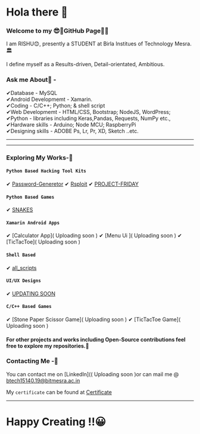 # Hola there 👋

### Welcome to my 😎🤏GitHub Page🤗🤗

I am RISHU😊, presently a STUDENT at Birla Institues of Technology Mesra.🏛 

I define myself as a Results-driven, Detail-orientated, Ambitious.

### Ask me About🍒 - <br/>

✔Database - MySQL <br/>
✔Android Developmemt - Xamarin.<br/>
✔Coding - C/C++; Python; & shell script <br/>
✔Web Developmemt - HTML/CSS, Bootstrap; NodeJS, WordPress; <br/>
✔Python - libraries including Keras,Pandas, Requests, NumPy etc.,<br/>
✔Hardware skills - Arduino; Node MCU; RaspberryPi<br/>
✔Designing skills - ADOBE Ps, Lr, Pr, XD, Sketch ..etc.  <br/>

<hr>
<hr>

### Exploring My Works-🧐

#### `Python Based Hacking Tool Kits`
✔ [Password-Generetor]( https://github.com/Rishu-R1111/Password-Generetor )
✔ [Rsploit]( https://github.com/Rishu-R1111/Rsploit )
✔ [PROJECT-FRIDAY]( https://github.com/Rishu-R1111/PROJECT-FRIDAY )

#### `Python Based Games`
✔ [SNAKES]( https://github.com/Rishu-R1111/Snakes )

#### `Xamarin Android Apps`
✔ [Calculator App]( Uploading soon )
✔ [Menu Ui ]( Uploading soon )
✔ [TicTacToe]( Uploading soon )

#### `Shell Based `
✔ [all_scripts]( https://github.com/Rishu-R1111/all_scripts )

#### `UI/UX Designs `
✔ [UPDATING SOON]( https://github.com/Rishu-R1111/Adobe-xd-Projects )

#### `C/C++ Based Games`
✔ [Stone Paper Scissor Game](  Uploading soon  )
✔ [TicTacToe Game](  Uploading soon  )


#### For other projects and works including Open-Source contributions feel free to explore my repositories.🧐


### Contacting Me -🤝

You can contact me on [LinkedIn](( Uploading soon )or can mail me @ btech15140.19@bitmesra.ac.in


My `certificate` can be found at [Certificate]( https://github.com/Rishu-R1111/certificate- )
<hr>

# Happy Creating !!😀


